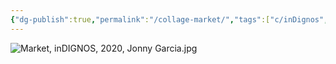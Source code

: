 ```yaml
---
{"dg-publish":true,"permalink":"/collage-market/","tags":["c/inDignos","c/neon","c/red","c/flat-background","c/black","c/woman","c/lips","c/man","c/vampire","c/2020"],"created":"2024-01-22T12:36:04.579-05:00","updated":"2024-01-22T14:07:21.137-05:00"}
---
```



![Market, inDIGNOS, 2020, Jonny Garcia.jpg](/img/user/MEDIA/Market,%20inDIGNOS,%202020,%20Jonny%20Garcia.jpg)
